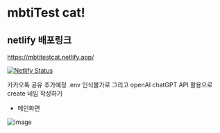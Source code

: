 # mbtiTest cat!
## netlify 배포링크 
https://mbtitestcat.netlify.app/

[![Netlify Status](https://api.netlify.com/api/v1/badges/b47ff824-7eba-4974-82cb-3ee081472153/deploy-status)](https://app.netlify.com/sites/mbtitestcat/deploys)

카카오톡 공유 추가예정 .env 인식불가로
그리고 openAI chatGPT API 활용으로 create 네임 작성하기

* 메인화면

![image](https://user-images.githubusercontent.com/96058996/220124622-a15bc67a-8487-4e20-b21b-ef7efb951a3e.png)
